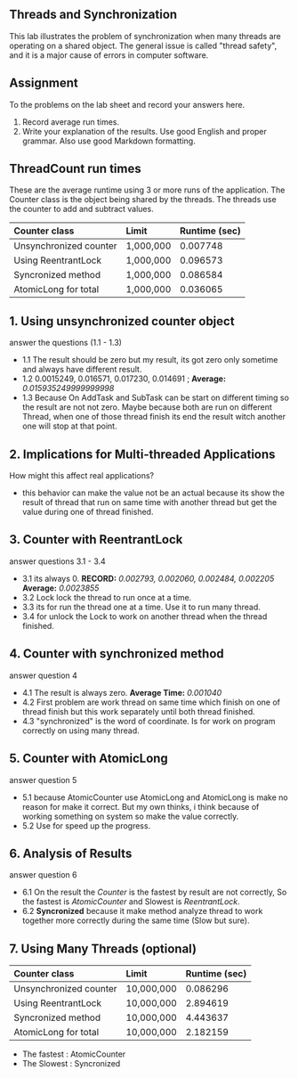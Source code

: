 ## Threads and Synchronization

This lab illustrates the problem of synchronization when many threads are operating on a shared object.  The general issue is called "thread safety", and it is a major cause of errors in computer software.

## Assignment

To the problems on the lab sheet and record your answers here.

1. Record average run times.
2. Write your explanation of the results.  Use good English and proper grammar.  Also use good Markdown formatting.

## ThreadCount run times

These are the average runtime using 3 or more runs of the application.
The Counter class is the object being shared by the threads.
The threads use the counter to add and subtract values.

| Counter class           | Limit              | Runtime (sec)   |
|:------------------------|:-------------------|-----------------|
| Unsynchronized counter  |  1,000,000         | 0.007748        |
| Using ReentrantLock     |  1,000,000         | 0.096573        |
| Syncronized method      |  1,000,000         | 0.086584        |
| AtomicLong for total    |  1,000,000         | 0.036065        |

## 1. Using unsynchronized counter object

answer the questions (1.1 - 1.3)

- 1.1 The result should be zero but my result, its got zero only sometime and always have different result.
- 1.2 0.0015249, 0.016571, 0.017230, 0.014691 ; **Average:** *0.015935249999999998*
- 1.3 Because On AddTask and SubTask can be start on different timing so the result are not not zero. Maybe because 
    both are run on different Thread, when one of those thread finish its end the result witch 
    another one will stop at that point.

## 2. Implications for Multi-threaded Applications
How might this affect real applications?  

- this behavior can make the value not be an actual because its show the result of thread that run on same time
    with another thread but get the value during one of thread finished.

## 3. Counter with ReentrantLock
answer questions 3.1 - 3.4

- 3.1 its always 0. **RECORD:** *0.002793, 0.002060, 0.002484, 0.002205* **Average:** *0.0023855*
- 3.2 Lock lock the thread to run once at a time.
- 3.3 its for run the thread one at a time. Use it to run many thread.
- 3.4 for unlock the Lock to work on another thread when the thread finished.

## 4. Counter with synchronized method
answer question 4

- 4.1 The result is always zero. **Average Time:** *0.001040*
- 4.2 First problem are work thread on same time which finish on one of thread finish but this work separately
 until both thread finished.
- 4.3 "synchronized" is the word of coordinate. Is for work on program correctly on using many thread.  

## 5. Counter with AtomicLong

answer question 5

- 5.1 because AtomicCounter use AtomicLong and AtomicLong is make no reason for make it correct. But my own thinks,
i think because of working something on system so make the value correctly.
- 5.2 Use for speed up the progress. 
 

## 6. Analysis of Results

answer question 6

- 6.1 On the result the *Counter* is the fastest by result are not correctly, So the fastest is *AtomicCounter* and Slowest 
is *ReentrantLock*.
- 6.2 **Syncronized** because it make method analyze thread to work together more correctly during the same time 
(Slow but sure).

## 7. Using Many Threads (optional)

| Counter class           | Limit              | Runtime (sec)   |
|:------------------------|:-------------------|-----------------|
| Unsynchronized counter  |  10,000,000        | 0.086296        |
| Using ReentrantLock     |  10,000,000        | 2.894619        |
| Syncronized method      |  10,000,000        | 4.443637        |
| AtomicLong for total    |  10,000,000        | 2.182159        |

- The fastest : AtomicCounter
- The Slowest : Syncronized